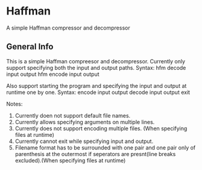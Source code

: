# Haffman
A simple Haffman compressor and decompressor

## General Info

This is a simple Haffman compreesor and decompressor. Currently only support specifying both the input and output paths.
Syntax: hfm decode input output
        hfm encode input output
        
Also support starting the program and specifying the input and output at runtime one by one.
Syntax: encode input output
        decode input output
        exit

Notes:
1. Currently doen not support default file names.
2. Currently allows specifying arguments on multiple lines.
3. Currently does not support encoding multiple files. (When specifying files at runtime)
4. Currently cannot exit while specifying input and output.
5. Filename format has to be surrounded with one pair and one pair only of parenthesis at the outermost if seperators are presnt(line breaks excluded).(When specifying files at runtime)


